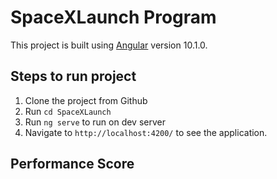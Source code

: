 # SpaceXLaunch Program

This project is built using [Angular](https://angular.io) version 10.1.0.

## Steps to run project

1. Clone the project from Github
2. Run `cd SpaceXLaunch`
3. Run `ng serve` to run on dev server
4. Navigate to `http://localhost:4200/` to see the application. 



## Performance Score


